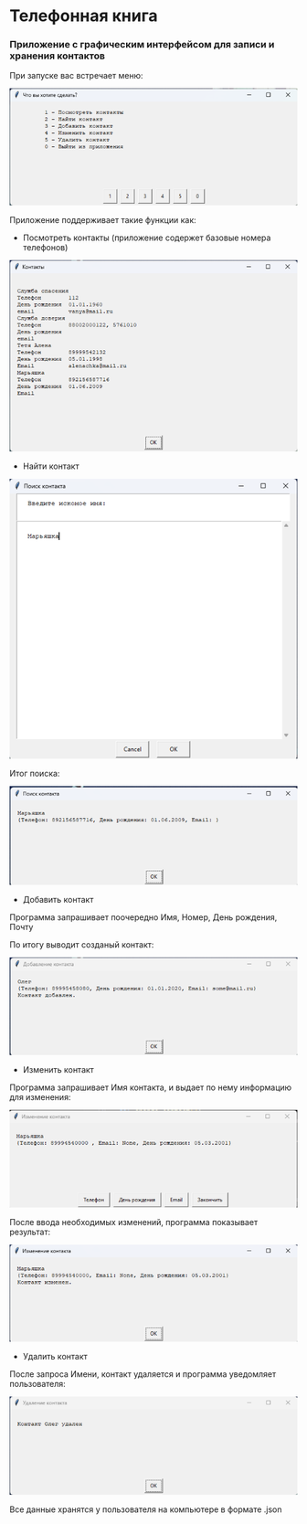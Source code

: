 ﻿# Телефонная книга

### Приложение с графическим интерфейсом для записи и хранения контактов
При запуске вас встречает меню:

![](/image/Меню.png)

Приложение поддерживает такие функции как:
- Посмотреть контакты (приложение содержет базовые номера телефонов)

![](/image/Просмотр_контактов.png)

- Найти контакт

![](/image/Поиск_контакта.png)

Итог поиска:

![](/image/Найденый_контакт.png)

- Добавить контакт

Программа запрашивает поочередно Имя, Номер, День рождения, Почту

По итогу выводит созданый контакт:

![](/image/Итог_добавления.png)

- Изменить контакт

Программа запрашивает Имя контакта, и выдает по нему информацию для изменения:

![](/image/Изменения_контакта(меню).png)

После ввода необходимых изменений, программа показывает результат:

![](/image/Итог_изменения.png)

- Удалить контакт

После запроса Имени, контакт удаляется и программа уведомляет пользователя: 

![](/image/Контакт_удален.png)

Все данные хранятся у пользователя на компьютере в формате .json
